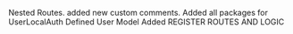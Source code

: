 Nested Routes.
added new custom comments.
Added all packages for UserLocalAuth
Defined User Model
Added REGISTER ROUTES AND LOGIC